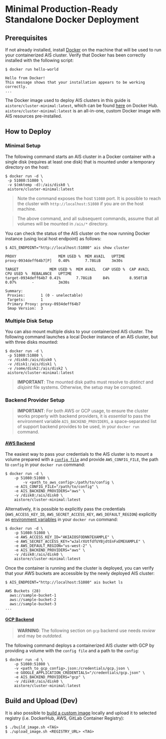 # Minimal Production-Ready Standalone Docker Deployment

## Prerequisites

If not already installed, install [Docker](https://docs.docker.com/engine/install/) on the machine that will be used to run your containerized AIS cluster. Verify that Docker has been correctly installed with the following script:

```
$ docker run hello-world

Hello from Docker!
This message shows that your installation appears to be working correctly.
...
```

The Docker image used to deploy AIS clusters in this guide is `aistore/cluster-minimal:latest`, which can be found [here](https://hub.docker.com/repository/docker/aistore/cluster-minimal) on Docker Hub. `aistore/cluster-minimal:latest` is an all-in-one, custom Docker image with AIS resources pre-installed.

## How to Deploy

### Minimal Setup

The following command starts an AIS cluster in a Docker container with a single disk (requires at least one disk) that is mounted under a temporary directory on the host:

```
$ docker run -d \
 -p 51080:51080 \
 -v $(mktemp -d):/ais/disk0 \
 aistore/cluster-minimal:latest
```

> Note the command exposes the host `51080` port. It is possible to reach the cluster with `http://localhost:51080` if you are on the host machine.

> The above command, and all subsequent commands, assume that all volumes will be mounted in `/ais/*` directory.

You can check the status of the AIS cluster on the now running Docker instance (using local host endpoint) as follows:

```
$ AIS_ENDPOINT="http://localhost:51080" ais show cluster

PROXY                   MEM USED %  MEM AVAIL   UPTIME
proxy-0934deff64b7[P]   0.40%       7.78GiB     3m30s

TARGET              MEM USED %  MEM AVAIL   CAP USED %  CAP AVAIL   CPU USED %  REBALANCE   UPTIME
target-0934deff64b7 0.41%       7.78GiB     84%         8.950TiB    0.07%       -           3m30s

Summary:
 Proxies:       1 (0 - unelectable)
 Targets:       1
 Primary Proxy: proxy-0934deff64b7
 Smap Version:  3
```

### Multiple Disk Setup

You can also mount multiple disks to your containerized AIS cluster. The following command launches a local Docker instance of an AIS cluster, but with three disks mounted:

```
$ docker run -d \
 -p 51080:51080 \
 -v /disk0:/ais/disk0 \
 -v /disk1:/ais/disk1 \
 -v /some/disk2:/ais/disk2 \
 aistore/cluster-minimal:latest
```

> **IMPORTANT**: The mounted disk paths must resolve to _distinct_ and _disjoint_ file systems. Otherwise, the setup may be corrupted.


### Backend Provider Setup

> **IMPORTANT**: For both AWS or GCP usage, to ensure the cluster works properly with backend providers, it is _essential_ to pass the environment variable `AIS_BACKEND_PROVIDERS`, a space-separated list of support backend provides to be used, in your `docker run` command.

#### <ins>AWS Backend

The easiest way to pass your credentials to the AIS cluster is to mount a volume prepared with a [`config file`](https://docs.aws.amazon.com/cli/latest/userguide/cli-configure-files.html) and provide `AWS_CONFIG_FILE`, the path to `config` in your `docker run` command:

```
$ docker run -d \
    -p 51080:51080 \
        -v <path_to_aws_config>:/path/to/config \
    -e AIS_CONFIG_FILE="/path/to/config" \
    -e AIS_BACKEND_PROVIDERS="aws" \
    -v /disk0:/ais/disk0 \
    aistore/cluster-minimal:latest
```

Alternatively, it is possible to explicitly pass the credentials (`AWS_ACCESS_KEY_ID`, `AWS_SECRET_ACCESS_KEY`, `AWS_DEFAULT_REGION`) explicitly as [environment variables](https://docs.aws.amazon.com/cli/latest/userguide/cli-configure-envvars.html) in your `docker run` command:

```
$ docker run -d \
    -p 51080:51080 \
    -e AWS_ACCESS_KEY_ID="AKIAIOSFODNN7EXAMPLE" \
    -e AWS_SECRET_ACCESS_KEY="wJalrXUtfdfUYBjdtEnFxEMEXAMPLE" \
    -e AWS_DEFAULT_REGION="us-west-2" \
    -e AIS_BACKEND_PROVIDERS="aws" \
    -v /disk0:/ais/disk0 \
    aistore/cluster-minimal:latest
```

Once the container is running and the cluster is deployed, you can verify that your AWS buckets are accessible by the newly deployed AIS cluster:

```
$ AIS_ENDPOINT="http://localhost:51080" ais bucket ls

AWS Buckets (28)
  aws://sample-bucket-1
  aws://sample-bucket-2
  aws://sample-bucket-3
...
```

#### <ins>GCP Backend

> **WARNING**: The following section on `gcp` backend use needs _review_ and may be _outdated_.

The following command deploys a containerized AIS cluster with GCP by providing a volume with the `config file` and a path to the `config`:

```
$ docker run -d \
    -p 51080:51080 \
    -v <path_to_gcp_config>.json:/credentials/gcp.json \
    -e GOOGLE_APPLICATION_CREDENTIALS="/credentials/gcp.json" \
    -e AIS_BACKEND_PROVIDERS="gcp" \
    -v /disk0:/ais/disk0 \
    aistore/cluster-minimal:latest
```

## Build and Upload (Dev)

It is also possible to [build a custom image](https://docs.docker.com/develop/develop-images/baseimages/) locally and upload it to selected registry (i.e. DockerHub, AWS, GitLab Container Registry):

```
$ ./build_image.sh <TAG>
$ ./upload_image.sh <REGISTRY_URL> <TAG>
```
